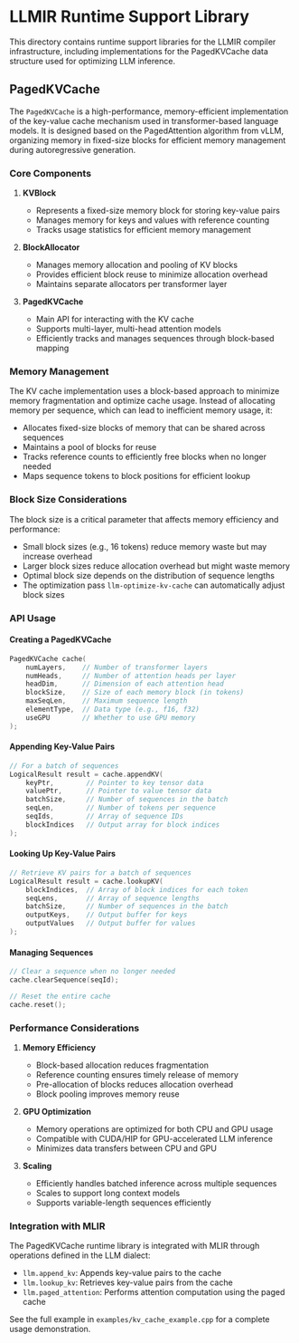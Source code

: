 # LLMIR Runtime Support Library

This directory contains runtime support libraries for the LLMIR compiler infrastructure,
including implementations for the PagedKVCache data structure used for optimizing
LLM inference.

## PagedKVCache

The `PagedKVCache` is a high-performance, memory-efficient implementation of the key-value
cache mechanism used in transformer-based language models. It is designed based on the
PagedAttention algorithm from vLLM, organizing memory in fixed-size blocks for efficient
memory management during autoregressive generation.

### Core Components

1. **KVBlock**
   - Represents a fixed-size memory block for storing key-value pairs
   - Manages memory for keys and values with reference counting
   - Tracks usage statistics for efficient memory management

2. **BlockAllocator**
   - Manages memory allocation and pooling of KV blocks
   - Provides efficient block reuse to minimize allocation overhead
   - Maintains separate allocators per transformer layer

3. **PagedKVCache**
   - Main API for interacting with the KV cache
   - Supports multi-layer, multi-head attention models
   - Efficiently tracks and manages sequences through block-based mapping

### Memory Management

The KV cache implementation uses a block-based approach to minimize memory fragmentation and
optimize cache usage. Instead of allocating memory per sequence, which can lead to inefficient
memory usage, it:

- Allocates fixed-size blocks of memory that can be shared across sequences
- Maintains a pool of blocks for reuse
- Tracks reference counts to efficiently free blocks when no longer needed
- Maps sequence tokens to block positions for efficient lookup

### Block Size Considerations

The block size is a critical parameter that affects memory efficiency and performance:

- Small block sizes (e.g., 16 tokens) reduce memory waste but may increase overhead
- Larger block sizes reduce allocation overhead but might waste memory
- Optimal block size depends on the distribution of sequence lengths
- The optimization pass `llm-optimize-kv-cache` can automatically adjust block sizes

### API Usage

#### Creating a PagedKVCache

```cpp
PagedKVCache cache(
    numLayers,    // Number of transformer layers
    numHeads,     // Number of attention heads per layer
    headDim,      // Dimension of each attention head
    blockSize,    // Size of each memory block (in tokens)
    maxSeqLen,    // Maximum sequence length
    elementType,  // Data type (e.g., f16, f32)
    useGPU        // Whether to use GPU memory
);
```

#### Appending Key-Value Pairs

```cpp
// For a batch of sequences
LogicalResult result = cache.appendKV(
    keyPtr,        // Pointer to key tensor data
    valuePtr,      // Pointer to value tensor data
    batchSize,     // Number of sequences in the batch
    seqLen,        // Number of tokens per sequence
    seqIds,        // Array of sequence IDs
    blockIndices   // Output array for block indices
);
```

#### Looking Up Key-Value Pairs

```cpp
// Retrieve KV pairs for a batch of sequences
LogicalResult result = cache.lookupKV(
    blockIndices,  // Array of block indices for each token
    seqLens,       // Array of sequence lengths
    batchSize,     // Number of sequences in the batch
    outputKeys,    // Output buffer for keys
    outputValues   // Output buffer for values
);
```

#### Managing Sequences

```cpp
// Clear a sequence when no longer needed
cache.clearSequence(seqId);

// Reset the entire cache
cache.reset();
```

### Performance Considerations

1. **Memory Efficiency**
   - Block-based allocation reduces fragmentation
   - Reference counting ensures timely release of memory
   - Pre-allocation of blocks reduces allocation overhead
   - Block pooling improves memory reuse

2. **GPU Optimization**
   - Memory operations are optimized for both CPU and GPU usage
   - Compatible with CUDA/HIP for GPU-accelerated LLM inference
   - Minimizes data transfers between CPU and GPU

3. **Scaling**
   - Efficiently handles batched inference across multiple sequences
   - Scales to support long context models
   - Supports variable-length sequences efficiently

### Integration with MLIR

The PagedKVCache runtime library is integrated with MLIR through operations defined
in the LLM dialect:

- `llm.append_kv`: Appends key-value pairs to the cache
- `llm.lookup_kv`: Retrieves key-value pairs from the cache
- `llm.paged_attention`: Performs attention computation using the paged cache

See the full example in `examples/kv_cache_example.cpp` for a complete usage demonstration. 